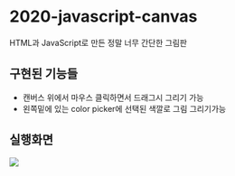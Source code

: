 # 2020-javascript-canvas
HTML과 JavaScript로 만든 정말 너무 간단한 그림판

<h2>구현된 기능들</h2>
<ul>
  <li>캔버스 위에서 마우스 클릭하면서 드래그시 그리기 가능</li>
  <li>왼쪽밑에 있는 color picker에 선택된 색깔로 그림 그리기가능</li>
</ul>

<h2>실행화면</h2>
<img src="https://user-images.githubusercontent.com/51257552/103622809-8c193a00-4f7a-11eb-9704-e6ca57a9b9fb.png"></img>
